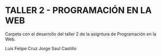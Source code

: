 # TALLER 2 - PROGRAMACIÓN EN LA WEB

Carpeta con el desarrollo del taller 2 de la asigntura de Programación en la Web.

Luis Felipe Cruz
Jorge Saul Castillo